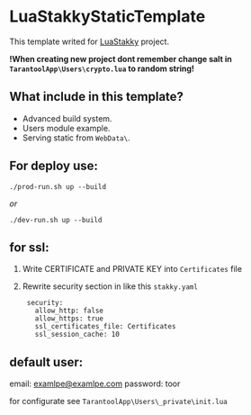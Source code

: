 # LuaStakkyStaticTemplate

This template writed for [LuaStakky](https://github.com/LuaStakky/LuaStakky) project.

**!When creating new project dont remember change salt in `TarantoolApp\Users\crypto.lua` to random string!**

## What include in this template?

* Advanced build system.
* Users module example.
* Serving static from `WebData\`.

## For deploy use:

`./prod-run.sh up --build`

*or*

`./dev-run.sh up --build`

## for ssl:

1. Write CERTIFICATE and PRIVATE KEY into `Certificates` file
2. Rewrite security section in like this `stakky.yaml`

        security:
          allow_http: false
          allow_https: true
          ssl_certificates_file: Certificates
          ssl_session_cache: 10 
      
## default user:

email: examlpe@examlpe.com
password: toor

for configurate see `TarantoolApp\Users\_private\init.lua`
